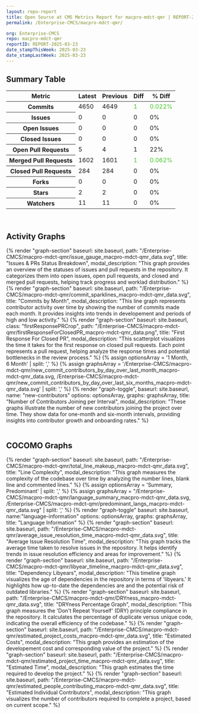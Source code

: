 ```yaml
---
layout: repo-report
title: Open Source at CMS Metrics Report for macpro-mdct-qmr | REPORT-2025-03-23
permalink: /Enterprise-CMCS/macpro-mdct-qmr/

org: Enterprise-CMCS
repo: macpro-mdct-qmr
reportID: REPORT-2025-03-23
date_stampThisWeek: 2025-03-23
date_stampLastWeek: 2025-03-23
---
```

<div class="summary-table">
  <table class="usa-table usa-table--borderless">
    <h2> Summary Table </h2>
    <thead>
      <tr>
        <th scope="col">Metric</th>
        <th scope="col">Latest</th>
        <th scope="col">Previous</th>
        <th scope="col">Diff</th>
        <th scope="col">% Diff</th>
      </tr>
    </thead>
    <tbody>
      <tr>
        <th scope="row">Commits</th>
        <td>4650</td>
        <td>4649</td>
        <td style="color: #45c527" >1</td>
        <td style="color: #45c527" >0.022%</td>
      </tr>
      <tr>
        <th scope="row">Issues</th>
        <td>0</td>
        <td>0</td>
        <td style="" >0</td>
        <td style="" >0%</td>
      </tr>
      <tr>
        <th scope="row">Open Issues</th>
        <td>0</td>
        <td>0</td>
        <td style="" >0</td>
        <td style="" >0%</td>
      </tr>
      <tr>
        <th scope="row">Closed Issues</th>
        <td>0</td>
        <td>0</td>
        <td style="" >0</td>
        <td style="" >0%</td>
      </tr>
      <tr>
        <th scope="row">Open Pull Requests</th>
        <td>5</td>
        <td>4</td>
        <td style="" >1</td>
        <td style="" >22%</td>
      </tr>
      <tr>
        <th scope="row">Merged Pull Requests</th>
        <td>1602</td>
        <td>1601</td>
        <td style="color: #45c527" >1</td>
        <td style="color: #45c527" >0.062%</td>
      </tr>
      <tr>
        <th scope="row">Closed Pull Requests</th>
        <td>284</td>
        <td>284</td>
        <td style="" >0</td>
        <td style="" >0%</td>
      </tr>
      <tr>
        <th scope="row">Forks</th>
        <td>0</td>
        <td>0</td>
        <td style="" >0</td>
        <td style="" >0%</td>
      </tr>
      <tr>
        <th scope="row">Stars</th>
        <td>2</td>
        <td>2</td>
        <td style="" >0</td>
        <td style="" >0%</td>
      </tr>
      <tr>
        <th scope="row">Watchers</th>
        <td>11</td>
        <td>11</td>
        <td style="" >0</td>
        <td style="" >0%</td>
      </tr>
    </tbody>
  </table>
</div>
<div class="graph-section">
  <br>
  <h2 class="graph-section-title">Activity Graphs</h2>
  <div class="all-graphs">
    <!--- Issues/PRs Status Breakdown Graph -->
    {% render "graph-section"  baseurl: site.baseurl, path: "/Enterprise-CMCS/macpro-mdct-qmr/issue_gauge_macpro-mdct-qmr_data.svg", title: "Issues & PRs Status Breakdown", modal_description: "This graph provides an overview of the statuses of issues and pull requests in the repository. It categorizes them into open issues, open pull requests, and closed and merged pull requests, helping track progress and worklad distribution." %}
    <!--- Contributor Activity Line Graph -->
    {% render "graph-section" baseurl: site.baseurl, path: "/Enterprise-CMCS/macpro-mdct-qmr/commit_sparklines_macpro-mdct-qmr_data.svg", title: "Commits by Month", modal_description: "This line graph represents contributor activity over time by showing the number of commits made each month. It provides insights into trends in developement and periods of high and low activity." %}
    <!--- First Response For Closed PR Scatterplot -->
    {% render "graph-section" baseurl: site.baseurl, class: "firstResponsePRCrop", path: "/Enterprise-CMCS/macpro-mdct-qmr/firstResponseForClosedPR_macpro-mdct-qmr_data.png", title: "First Response For Closed PR", modal_description: "This scatterplot visualizes the time it takes for the first response on closed pull requests. Each point represents a pull request, helping analyze the response times and potential bottlenecks in the review process." %}
    <!--- New Commit Contributors by Day over Last Month and Last 6 Months -->
      {% assign optionsArray = '1 Month, 6 Month' | split: ',' %}
      {% assign graphsArray = '/Enterprise-CMCS/macpro-mdct-qmr/new_commit_contributors_by_day_over_last_month_macpro-mdct-qmr_data.svg, /Enterprise-CMCS/macpro-mdct-qmr/new_commit_contributors_by_day_over_last_six_months_macpro-mdct-qmr_data.svg' | split: ',' %}
      {% render "graph-toggle", baseurl: site.baseurl, name: "new-contributors" options: optionsArray, graphs: graphsArray, title: "Number of Contributors Joining per Interval", modal_description: "These graphs illustrate the number of new contributors joining the project over time. They show data for one-month and six-month intervals, providing insights into contributor growth and onboarding rates." %}
  </div>
</div>

<div class="graph-section">
  <br>
  <h2 class="graph-section-title">COCOMO Graphs</h2>
  <div class="all-graphs">
    <!--- Line Complexity Graphs -->
    {% render "graph-section" baseurl: site.baseurl, path: "/Enterprise-CMCS/macpro-mdct-qmr/total_line_makeup_macpro-mdct-qmr_data.svg", title: "Line Complexity", modal_description: "This graph measures the complexity of the codebase over time by analyzing the number lines, blank line and commented lines." %}
    <!-- Languages Graphs - Summary + Predominant -->
    {% assign optionsArray = 'Summary, Predominant' | split: ',' %}
    {% assign graphsArray = "/Enterprise-CMCS/macpro-mdct-qmr/language_summary_macpro-mdct-qmr_data.svg, /Enterprise-CMCS/macpro-mdct-qmr/predominant_langs_macpro-mdct-qmr_data.svg" | split: ',' %}
    {% render "graph-toggle" baseurl: site.baseurl, name:"language-information" options: optionsArray, graphs: graphsArray, title: "Language Information" %}
    <!-- Average Issue Resolution Time -->
    {% render "graph-section" baseurl: site.baseurl, path: "/Enterprise-CMCS/macpro-mdct-qmr/average_issue_resolution_time_macpro-mdct-qmr_data.svg", title: "Average Issue Resolution Time", modal_description: "This graph tracks the average time taken to resolve issues in the repository. It helps identify trends in issue resolution efficiency and areas for improvement." %}
    <!-- Libyear Timeline Graph -->
    {% render "graph-section" baseurl: site.baseurl, path: "/Enterprise-CMCS/macpro-mdct-qmr/libyear_timeline_macpro-mdct-qmr_data.svg", title: "Dependency Libyears", modal_description: "This timeline graph visualizes the age of dependencies in the repository in terms of 'libyears.' It highlights how up-to-date the dependencies are and the potential risk of outdated libraries." %}
    <!-- DRYness Percentages Graph -->
    {% render "graph-section" baseurl: site.baseurl, path: "/Enterprise-CMCS/macpro-mdct-qmr/DRYness_macpro-mdct-qmr_data.svg", title: "DRYness Percentage Graph", modal_description: "This graph measures the 'Don't Repeat Yourself' (DRY) principle compliance in the repository. It calculates the percentage of duplicate versus unique code, indicating the overall efficiency of the codebase." %}
    <!-- Cost Estimate Chart -->
    {% render "graph-section" baseurl: site.baseurl, path: "/Enterprise-CMCS/macpro-mdct-qmr/estimated_project_costs_macpro-mdct-qmr_data.svg", title: "Estimated Costs", modal_description: "This graph provides an estimation of the developement cost and corresponding value of the project." %}
     <!-- Time Estimate Chart -->
    {% render "graph-section" baseurl: site.baseurl, path: "/Enterprise-CMCS/macpro-mdct-qmr/estimated_project_time_macpro-mdct-qmr_data.svg", title: "Estimated Time", modal_description: "This graph estimates the time required to develop the project." %}
    <!-- Contributor Estimate Chart -->
    {% render "graph-section" baseurl: site.baseurl, path: "/Enterprise-CMCS/macpro-mdct-qmr/estimated_people_contributing_macpro-mdct-qmr_data.svg", title: "Estimated Individual Contributors", modal_description: "This graph visualizes the number of contributors required to complete a project, based on current scope." %}
  </div>
</div>